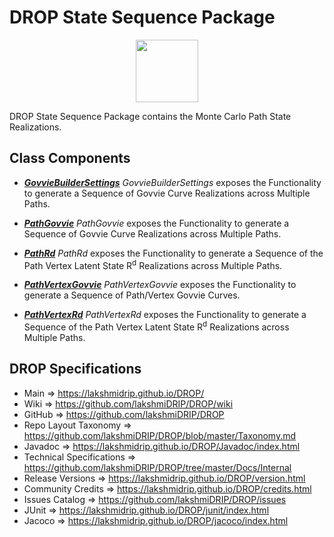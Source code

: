 # DROP State Sequence Package

<p align="center"><img src="https://github.com/lakshmiDRIP/DROP/blob/master/DRIP_Logo.gif?raw=true" width="100"></p>

DROP State Sequence Package contains the Monte Carlo Path State Realizations.


## Class Components

 * [***GovvieBuilderSettings***](https://github.com/lakshmiDRIP/DROP/tree/master/src/main/java/org/drip/state/sequence/GovvieBuilderSettings.java)
 <i>GovvieBuilderSettings</i> exposes the Functionality to generate a Sequence of Govvie Curve Realizations
 across Multiple Paths.

 * [***PathGovvie***](https://github.com/lakshmiDRIP/DROP/tree/master/src/main/java/org/drip/state/sequence/PathGovvie.java)
 <i>PathGovvie</i> exposes the Functionality to generate a Sequence of Govvie Curve Realizations across
 Multiple Paths.

 * [***PathRd***](https://github.com/lakshmiDRIP/DROP/tree/master/src/main/java/org/drip/state/sequence/PathRd.java)
 <i>PathRd</i> exposes the Functionality to generate a Sequence of the Path Vertex Latent State R<sup>d</sup>
 Realizations across Multiple Paths.

 * [***PathVertexGovvie***](https://github.com/lakshmiDRIP/DROP/tree/master/src/main/java/org/drip/state/sequence/PathVertexGovvie.java)
 <i>PathVertexGovvie</i> exposes the Functionality to generate a Sequence of Path/Vertex Govvie Curves.

 * [***PathVertexRd***](https://github.com/lakshmiDRIP/DROP/tree/master/src/main/java/org/drip/state/sequence/PathVertexRd.java)
 <i>PathVertexRd</i> exposes the Functionality to generate a Sequence of the Path Vertex Latent State
 R<sup>d</sup> Realizations across Multiple Paths.


## DROP Specifications

 * Main                     => https://lakshmidrip.github.io/DROP/
 * Wiki                     => https://github.com/lakshmiDRIP/DROP/wiki
 * GitHub                   => https://github.com/lakshmiDRIP/DROP
 * Repo Layout Taxonomy     => https://github.com/lakshmiDRIP/DROP/blob/master/Taxonomy.md
 * Javadoc                  => https://lakshmidrip.github.io/DROP/Javadoc/index.html
 * Technical Specifications => https://github.com/lakshmiDRIP/DROP/tree/master/Docs/Internal
 * Release Versions         => https://lakshmidrip.github.io/DROP/version.html
 * Community Credits        => https://lakshmidrip.github.io/DROP/credits.html
 * Issues Catalog           => https://github.com/lakshmiDRIP/DROP/issues
 * JUnit                    => https://lakshmidrip.github.io/DROP/junit/index.html
 * Jacoco                   => https://lakshmidrip.github.io/DROP/jacoco/index.html
